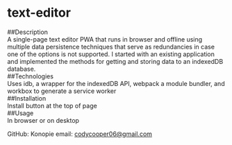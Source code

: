 # text-editor

##Description <br>
  A single-page text editor PWA that runs in browser and offline using multiple data persistence techniques
  that serve as redundancies in case one of the options is not supported. I started with an existing application
  and implemented the methods for getting and storing data to an indexedDB database. 
<br>
##Technologies <br>
  Uses idb, a wrapper for the indexedDB API, webpack a module bundler, and workbox to generate a service worker
<br>
##Installation <br>
  Install button at the top of page
<br>
##Usage <br>
  In browser or on desktop
  <br>
  
GitHub: Konopie
email: codycooper06@gmail.com
  
